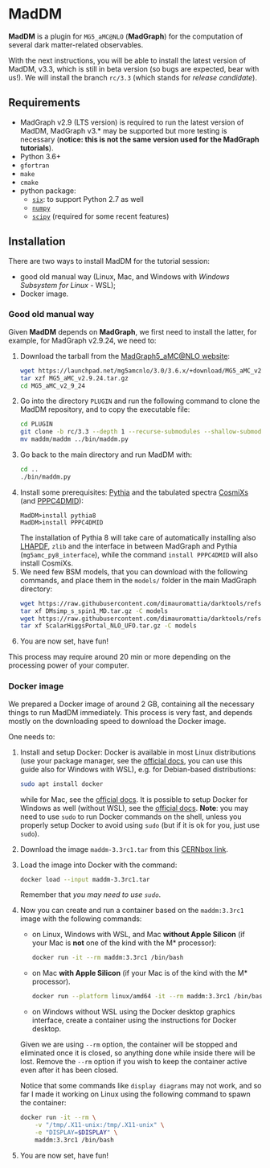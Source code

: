 # MadDM

**MadDM** is a plugin for ``MG5_aMC@NLO`` (**MadGraph**) for the computation of several dark matter-related observables.

With the next instructions, you will be able to install the latest version of MadDM, v3.3, which is still in beta version (so bugs are expected, bear with us!).
We will install the branch `rc/3.3` (which stands for *release candidate*).

## Requirements

- MadGraph v2.9 (LTS version) is required to run the latest version of MadDM, MadGraph v3.* may be supported but more testing is necessary (**notice: this is not the same version used for the MadGraph tutorials**).
- Python 3.6+
- `gfortran`
- `make`
- `cmake`
- python package:
    - [`six`](https://pypi.org/project/six/): to support Python 2.7 as well
    - [`numpy`](https://numpy.org/)
    - [`scipy`](https://scipy.org/) (required for some recent features)

## Installation

There are two ways to install MadDM for the tutorial session:
- good old manual way (Linux, Mac, and Windows with *Windows Subsystem for Linux* - WSL);
- Docker image.

### Good old manual way

Given **MadDM** depends on **MadGraph**, we first need to install the latter, for example, for MadGraph v2.9.24, we need to:

1. Download the tarball from the [MadGraph5_aMC@NLO website](https://launchpad.net/mg5amcnlo):
   ```bash
   wget https://launchpad.net/mg5amcnlo/3.0/3.6.x/+download/MG5_aMC_v2.9.24.tar.gz
   tar xzf MG5_aMC_v2.9.24.tar.gz
   cd MG5_aMC_v2_9_24
   ```
2. Go into the directory `PLUGIN` and run the following command to clone the MadDM repository, and to copy the executable file:
   ```bash
   cd PLUGIN
   git clone -b rc/3.3 --depth 1 --recurse-submodules --shallow-submodules https://github.com/maddmhep/maddm.git
   mv maddm/maddm ../bin/maddm.py 
   ```
3. Go back to the main directory and run MadDM with:
   ```bash
   cd ..
   ./bin/maddm.py
   ```
4. Install some prerequisites: [Pythia](https://pythia.org/) and the tabulated spectra [CosmiXs](https://github.com/ajueid/CosmiXs) (and [PPPC4DMID](http://www.marcocirelli.net/PPPC4DMID.html)):
   ```
   MadDM>install pythia8
   MadDM>install PPPC4DMID
   ```
   The installation of Pythia 8 will take care of automatically installing also [LHAPDF](https://www.lhapdf.org/index.html), `zlib` and the interface in between MadGraph and Pythia (`mg5amc_py8_interface`), while the command `install PPPC4DMID` will also install CosmiXs.
5. We need few BSM models, that you can download with the following commands, and place them in the `models/` folder in the main MadGraph directory:
   ```bash
   wget https://raw.githubusercontent.com/dimauromattia/darktools/refs/heads/main/maddm/DMsimp_s_spin1_MD.tar.gz
   tar xf DMsimp_s_spin1_MD.tar.gz -C models
   wget https://raw.githubusercontent.com/dimauromattia/darktools/refs/heads/main/maddm/ScalarHiggsPortal_NLO_UFO.tar.gz
   tar xf ScalarHiggsPortal_NLO_UFO.tar.gz -C models
   ```
6. You are now set, have fun!

This process may require around 20 min or more depending on the processing power of your computer.

### Docker image

We prepared a Docker image of around 2 GB, containing all the necessary things to run MadDM immediately.
This process is very fast, and depends mostly on the downloading speed to download the Docker image.

One needs to:
1. Install and setup Docker: Docker is available in most Linux distributions (use your package manager, see the [official docs](https://docs.docker.com/engine/install/), you can use this guide also for Windows with WSL), e.g. for Debian-based distributions:
   ```bash
   sudo apt install docker
   ```
   while for Mac, see the [official docs](https://docs.docker.com/desktop/setup/install/mac-install/).
   It is possible to setup Docker for Windows as well (without WSL), see the [official docs](https://docs.docker.com/desktop/setup/install/windows-install/).
   **Note**: you may need to use `sudo` to run Docker commands on the shell, unless you properly setup Docker to avoid using `sudo` (but if it is ok for you, just use `sudo`).
2. Download the image `maddm-3.3rc1.tar` from this [CERNbox link](https://cernbox.cern.ch/s/820EB77W5l80Vbj).
3. Load the image into Docker with the command:
   ```bash
   docker load --input maddm-3.3rc1.tar
   ```
   Remember that *you may need to use `sudo`*.
4. Now you can create and run a container based on the `maddm:3.3rc1` image with the following commands:
     - on Linux, Windows with WSL, and Mac **without Apple Silicon** (if your Mac is **not** one of the kind with the M\* processor):
       ```bash
       docker run -it --rm maddm:3.3rc1 /bin/bash
       ```
     - on Mac **with Apple Silicon** (if your Mac is of the kind with the M\* processor).
       ```bash
       docker run --platform linux/amd64 -it --rm maddm:3.3rc1 /bin/bash
       ```
     - on Windows without WSL using the Docker desktop graphics interface, create a container using the instructions for Docker desktop.

   Given we are using `--rm` option, the container will be stopped and eliminated once it is closed, so anything done while inside there will be lost.
   Remove the `--rm` option if you wish to keep the container active even after it has been closed.

   Notice that some commands like `display diagrams` may not work, and so far I made it working on Linux using the following command to spawn the container:
   ```bash
   docker run -it --rm \
       -v "/tmp/.X11-unix:/tmp/.X11-unix" \
       -e "DISPLAY=$DISPLAY" \
       maddm:3.3rc1 /bin/bash

5. You are now set, have fun!
